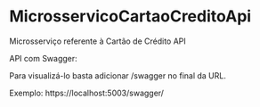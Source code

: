 # MicrosservicoCartaoCreditoApi
Microsserviço referente à Cartão de Crédito API

<p>API com Swagger: </p>
<p>Para visualizá-lo basta adicionar /swagger no final da URL. </p>
<p>Exemplo: https://localhost:5003/swagger/ </p>
